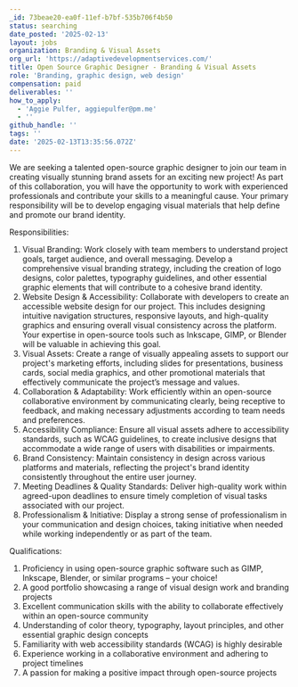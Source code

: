 ```yaml
---
_id: 73beae20-ea0f-11ef-b7bf-535b706f4b50
status: searching
date_posted: '2025-02-13'
layout: jobs
organization: Branding & Visual Assets
org_url: 'https://adaptivedevelopmentservices.com/'
title: Open Source Graphic Designer - Branding & Visual Assets
role: 'Branding, graphic design, web design'
compensation: paid
deliverables: ''
how_to_apply:
  - 'Aggie Pulfer, aggiepulfer@pm.me'
  - ''
github_handle: ''
tags: ''
date: '2025-02-13T13:35:56.072Z'
---
```

We are seeking a talented open-source graphic designer to join our team in creating visually stunning brand assets for an exciting new project! As part of this collaboration, you will have the opportunity to work with experienced professionals and contribute your skills to a meaningful cause. Your primary responsibility will be to develop engaging visual materials that help define and promote our brand identity.

Responsibilities:
1. Visual Branding: Work closely with team members to understand project goals, target audience, and overall messaging. Develop a comprehensive visual branding strategy, including the creation of logo designs, color palettes, typography guidelines, and other essential graphic elements that will contribute to a cohesive brand identity.
2. Website Design & Accessibility: Collaborate with developers to create an accessible website design for our project. This includes designing intuitive navigation structures, responsive layouts, and high-quality graphics and ensuring overall visual consistency across the platform. Your expertise in open-source tools such as Inkscape, GIMP, or Blender will be valuable in achieving this goal.
3. Visual Assets: Create a range of visually appealing assets to support our project's marketing efforts, including slides for presentations, business cards, social media graphics, and other promotional materials that effectively communicate the project’s message and values.
4. Collaboration & Adaptability: Work efficiently within an open-source collaborative environment by communicating clearly, being receptive to feedback, and making necessary adjustments according to team needs and preferences.
5. Accessibility Compliance: Ensure all visual assets adhere to accessibility standards, such as WCAG guidelines, to create inclusive designs that accommodate a wide range of users with disabilities or impairments.
6. Brand Consistency: Maintain consistency in design across various platforms and materials, reflecting the project's brand identity consistently throughout the entire user journey.
7. Meeting Deadlines & Quality Standards: Deliver high-quality work within agreed-upon deadlines to ensure timely completion of visual tasks associated with our project.
8. Professionalism & Initiative: Display a strong sense of professionalism in your communication and design choices, taking initiative when needed while working independently or as part of the team.

Qualifications:
1. Proficiency in using open-source graphic software such as GIMP, Inkscape, Blender, or similar programs – your choice!
2. A good portfolio showcasing a range of visual design work and branding projects
3. Excellent communication skills with the ability to collaborate effectively within an open-source community
4. Understanding of color theory, typography, layout principles, and other essential graphic design concepts
5. Familiarity with web accessibility standards (WCAG) is highly desirable
6. Experience working in a collaborative environment and adhering to project timelines
7. A passion for making a positive impact through open-source projects
